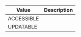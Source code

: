 | Value      | Description |
| ---------- | ----------- |
| ACCESSIBLE |             |
| UPDATABLE  |             |
